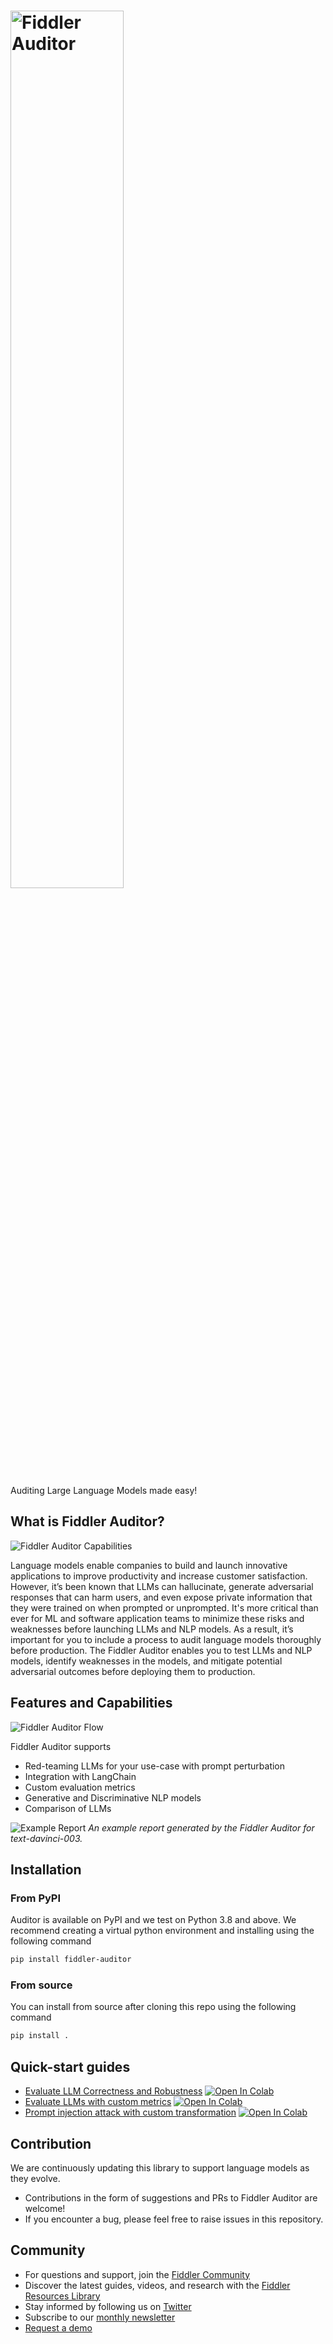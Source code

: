 # <img src="https://github.com/fiddler-labs/fiddler-auditor/blob/main/docs/source/images/fiddler-auditor-logo.png?raw=true" width="60%" alt="Fiddler Auditor">

Auditing Large Language Models made easy!

<!-- [![lint](https://github.com/fiddler-labs/fiddler-auditor/actions/workflows/codelint.yml/badge.svg?event=schedule)](https://github.com/fiddler-labs/fiddler-auditor/actions/workflows/codelint.yml)
[![test](https://github.com/fiddler-labs/fiddler-auditor/actions/workflows/test.yml/badge.svg?event=schedule)](https://github.com/fiddler-labs/fiddler-auditor/actions/workflows/test.yml) -->


## What is Fiddler Auditor?

<div align="left">
    <img src="https://github.com/fiddler-labs/fiddler-auditor/blob/main/docs/source/images/monitoring-generative-ai-models_fiddler-auditor.png?raw=true"
         alt="Fiddler Auditor Capabilities"/>
</div>

Language models enable companies to build and launch innovative applications to improve productivity and increase customer satisfaction. 
However, it’s been known that LLMs can hallucinate, generate adversarial responses that can harm users, and even expose private information that they were trained on when prompted or unprompted. It's more critical than ever for ML and software application teams to minimize these risks and weaknesses before launching LLMs and NLP models. As a result, it’s important for you to include a process to audit language models thoroughly before production.
The Fiddler Auditor enables you to test LLMs and NLP models, identify weaknesses in the models, and mitigate potential adversarial outcomes before deploying them to production.

## Features and Capabilities

<p>
<div align="left">
    <img src="https://github.com/fiddler-labs/fiddler-auditor/blob/main/examples/images/fiddler-auditor-flow.png?raw=true"
         alt="Fiddler Auditor Flow"/>
</div>
</p>

Fiddler Auditor supports

- Red-teaming LLMs for your use-case with prompt perturbation
- Integration with LangChain
- Custom evaluation metrics
- Generative and Discriminative NLP models
- Comparison of LLMs

<p>
<div align="left">
    <img src="https://github.com/fiddler-labs/fiddler-auditor/blob/main/docs/source/images/fiddler-auditor-prompt-evaluation.png?raw=true"
         alt="Example Report"/>
    <em> An example report generated by the Fiddler Auditor for text-davinci-003. </em>
</div>
</p>


## Installation

### From PyPI
Auditor is available on PyPI and we test on Python 3.8 and above. We recommend creating a virtual python environment and installing using the following command

```bash
pip install fiddler-auditor
```

### From source
You can install from source after cloning this repo using the following command

```bash
pip install .
```

## Quick-start guides
- [Evaluate LLM Correctness and Robustness](https://github.com/fiddler-labs/fiddler-auditor/blob/main/examples/LLM_Evaluation.ipynb) [![Open In Colab](https://colab.research.google.com/assets/colab-badge.svg)](https://colab.research.google.com/github/fiddler-labs/fiddler-auditor/blob/main/examples/LLM_Evaluation.ipynb)
- [Evaluate LLMs with custom metrics](https://github.com/fiddler-labs/fiddler-auditor/blob/main/examples/Custom_Evaluation.ipynb) [![Open In Colab](https://colab.research.google.com/assets/colab-badge.svg)](https://colab.research.google.com/github/fiddler-labs/fiddler-auditor/blob/main/examples/Custom_Evaluation.ipynb)
- [Prompt injection attack with custom transformation](https://github.com/fiddler-labs/fiddler-auditor/blob/main/examples/Custom_Transformation.ipynb) [![Open In Colab](https://colab.research.google.com/assets/colab-badge.svg)](https://colab.research.google.com/github/fiddler-labs/fiddler-auditor/blob/main/examples/Custom_Transformation.ipynb)


## Contribution
We are continuously updating this library to support language models as they evolve. 

- Contributions in the form of suggestions and PRs to Fiddler Auditor are welcome!
- If you encounter a bug, please feel free to raise issues in this repository.

## Community
- For questions and support, join the [Fiddler Community](https://www.fiddler.ai/slackinvite)
- Discover the latest guides, videos, and research with the [Fiddler Resources Library](https://www.fiddler.ai/resources)
- Stay informed by following us on [Twitter](https://twitter.com/fiddlerlabs)
- Subscribe to our [monthly newsletter](https://www.fiddler.ai/blog#subscribe)
- [Request a demo](https://www.fiddler.ai/demo)
